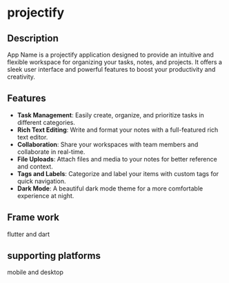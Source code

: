 # projectify

## Description

 App Name is a projectify application designed to provide an intuitive and flexible workspace for organizing your tasks, notes, and projects. It offers a sleek user interface and powerful features to boost your productivity and creativity.

## Features

- **Task Management**: Easily create, organize, and prioritize tasks in different categories.
- **Rich Text Editing**: Write and format your notes with a full-featured rich text editor.
- **Collaboration**: Share your workspaces with team members and collaborate in real-time.
- **File Uploads**: Attach files and media to your notes for better reference and context.
- **Tags and Labels**: Categorize and label your items with custom tags for quick navigation.
- **Dark Mode**: A beautiful dark mode theme for a more comfortable experience at night.

## Frame work 
flutter and dart
## supporting platforms
mobile and desktop


